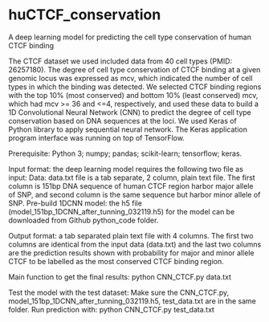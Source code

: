 # huCTCF_conservation
A deep learning model for predicting the cell type conservation of human CTCF binding

The CTCF dataset we used included data from 40 cell types (PMID: 26257180).  The degree of cell type conservation of CTCF binding at a given genomic locus was expressed as mcv, which indicated the number of cell types in which the binding was detected.  We selected CTCF binding regions with the top 10% (most conserved) and bottom 10% (least conserved) mcv, which had mcv >= 36 and <=4, respectively, and used these data to build a 1D Convolutional Neural Network (CNN) to predict the degree of cell type conservation based on DNA sequences at the loci. We used Keras of Python library to apply sequential neural network. The Keras application program interface was running on top of TensorFlow.

Prerequisite: Python 3; numpy; pandas; scikit-learn; tensorflow; keras.

Input format: the deep learning model requires the following two file as input:
Data: data.txt file is a tab separate, 2 column, plain text file. The first column is 151bp DNA sequence of human CTCF region harbor major allele of SNP, and second column is the same sequence but harbor minor allele of SNP.
Pre-build 1DCNN model: the h5 file (model_151bp_1DCNN_after_tunning_032119.h5) for the model can be downloaded from Github python_code folder.

Output format: a tab separated plain text file with 4 columns. The first two columns are identical from the input data (data.txt) and the last two columns are the prediction results shown with probability for major and minor allele CTCF to be labelled as the most conserved CTCF binding region.

Main function to get the final results:
python CNN_CTCF.py data.txt 

Test the model with the test dataset:
Make sure the CNN_CTCF.py, model_151bp_1DCNN_after_tunning_032119.h5, test_data.txt are in the same folder.
Run prediction with: python CNN_CTCF.py test_data.txt

